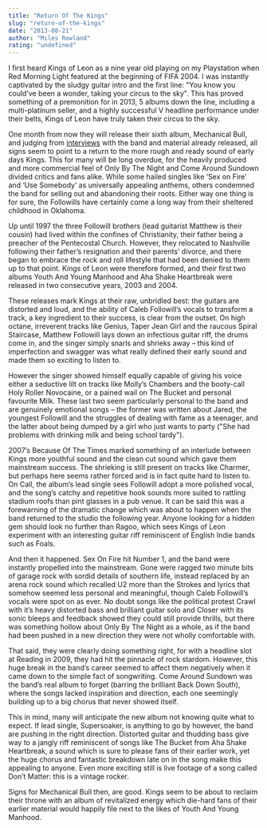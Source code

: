 ```yaml
---
title: "Return Of The Kings"
slug: "return-of-the-kings"
date: "2013-08-21"
author: "Miles Rowland"
rating: "undefined"
---
```


I first heard Kings of Leon as a nine year old playing on my Playstation when Red Morning Light featured at the beginning of FIFA 2004. I was instantly captivated by the sludgy guitar intro and the first line: "You know you could’ve been a wonder, taking your circus to the sky". This has proved something of a premonition for in 2013, 5 albums down the line, including a multi-platinum seller, and a highly successful V headline performance under their belts, Kings of Leon have truly taken their circus to the sky.

One month from now they will release their sixth album, Mechanical Bull, and judging from [interviews](http://www.nme.com/news/kings-of-leon/71503) with the band and material already released, all signs seem to point to a return to the more rough and ready sound of early days Kings. This for many will be long overdue, for the heavily produced and more commercial feel of Only By The Night and Come Around Sundown divided critics and fans alike. While some hailed singles like ‘Sex on Fire’ and ‘Use Somebody’ as universally appealing anthems, others condemned the band for selling out and abandoning their roots. Either way one thing is for sure, the Followills have certainly come a long way from their sheltered childhood in Oklahoma.

Up until 1997 the three Followill brothers (lead guitarist Matthew is their cousin) had lived within the confines of Christianity, their father being a preacher of the Pentecostal Church. However, they relocated to Nashville following their father’s resignation and their parents’ divorce, and there began to embrace the rock and roll lifestyle that had been denied to them up to that point. Kings of Leon were therefore formed, and their first two albums Youth And Young Manhood and Aha Shake Heartbreak were released in two consecutive years, 2003 and 2004.

These releases mark Kings at their raw, unbridled best: the guitars are distorted and loud, and the ability of Caleb Followill’s vocals to transform a track, a key ingredient to their success, is clear from the outset. On high octane, irreverent tracks like Genius, Taper Jean Girl and the raucous Spiral Staircase, Matthew Followill lays down an infectious guitar riff, the drums come in, and the singer simply snarls and shrieks away – this kind of imperfection and swagger was what really defined their early sound and made them so exciting to listen to.

However the singer showed himself equally capable of giving his voice either a seductive lilt on tracks like Molly’s Chambers and the booty-call Holy Roller Novocaine, or a pained wail on The Bucket and personal favourite Milk. These last two seem particularly personal to the band and are genuinely emotional songs – the former was written about Jared, the youngest Followill and the struggles of dealing with fame as a teenager, and the latter about being dumped by a girl who just wants to party ("She had problems with drinking milk and being school tardy").

2007’s Because Of The Times marked something of an interlude between Kings more youthful sound and the clean cut sound which gave them mainstream success. The shrieking is still present on tracks like Charmer, but perhaps here seems rather forced and is in fact quite hard to listen to. On Call, the album’s lead single sees Followill adopt a more polished vocal, and the song’s catchy and repetitive hook sounds more suited to rattling stadium roofs than pint glasses in a pub venue. It can be said this was a forewarning of the dramatic change which was about to happen when the band returned to the studio the following year. Anyone looking for a hidden gem should look no further than Ragoo, which sees Kings of Leon experiment with an interesting guitar riff reminiscent of English Indie bands such as Foals.

And then it happened. Sex On Fire hit Number 1, and the band were instantly propelled into the mainstream. Gone were ragged two minute bits of garage rock with sordid details of southern life, instead replaced by an arena rock sound which recalled U2 more than the Strokes and lyrics that somehow seemed less personal and meaningful, though Caleb Followill’s vocals were spot on as ever. No doubt songs like the political protest Crawl with it’s heavy distorted bass and brilliant guitar solo and Closer with its sonic bleeps and feedback showed they could still provide thrills, but there was something hollow about Only By The Night as a whole, as if the band had been pushed in a new direction they were not wholly comfortable with.

That said, they were clearly doing something right, for with a headline slot at Reading in 2009, they had hit the pinnacle of rock stardom. However, this huge break in the band’s career seemed to affect them negatively when it came down to the simple fact of songwriting. Come Around Sundown was the band’s real album to forget (barring the brilliant Back Down South), where the songs lacked inspiration and direction, each one seemingly building up to a big chorus that never showed itself.

This in mind, many will anticipate the new album not knowing quite what to expect. If lead single, Supersoaker, is anything to go by however, the band are pushing in the right direction. Distorted guitar and thudding bass give way to a jangly riff reminiscent of songs like The Bucket from Aha Shake Heartbreak, a sound which is sure to please fans of their earlier work, yet the huge chorus and fantastic breakdown late on in the song make this appealing to anyone. Even more exciting still is live footage of a song called Don’t Matter: this is a vintage rocker.

Signs for Mechanical Bull then, are good. Kings seem to be about to reclaim their throne with an album of revitalized energy which die-hard fans of their earlier material would happily file next to the likes of Youth And Young Manhood.
